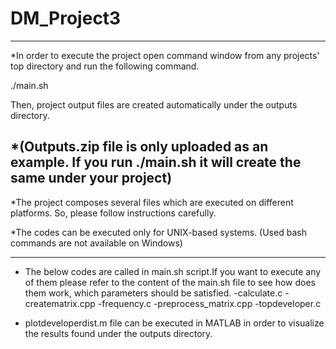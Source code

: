 # DM_Project3

---------------------------------------------------------------------------------------
*In order to execute the project open command window from any projects' top directory and 
run the following command.

./main.sh

Then, project output files are created automatically under the outputs directory.

*(Outputs.zip file is only uploaded as an example.
If you run ./main.sh it will create the same under your project)
---------------------------------------------------------------------------------------
*The project composes several files which are executed on different platforms. 
So, please follow instructions carefully.

*The codes can be executed only for UNIX-based systems. 
(Used bash commands are not available on Windows)

---------------------------------------------------------------------------------------
* The below codes are called in main.sh script.If you want to execute any of them please refer to the content of the main.sh file to see how does them work, which parameters should be satisfied.
  -calculate.c
  -creatematrix.cpp
  -frequency.c
  -preprocess_matrix.cpp
  -topdeveloper.c

* plotdeveloperdist.m file can be executed in MATLAB in order to visualize the results
found under the outputs directory.




